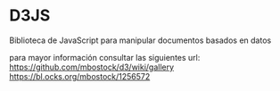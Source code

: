 # D3JS
Biblioteca de JavaScript para manipular documentos basados ​​en datos

para mayor información consultar las siguientes url:
https://github.com/mbostock/d3/wiki/gallery
https://bl.ocks.org/mbostock/1256572